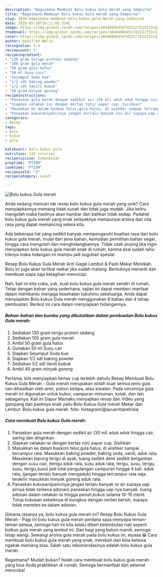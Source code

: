 ```yaml
---
description: "Bagaimana Membuat Bolu kukus Gula merah yang Sempurna"
title: "Bagaimana Membuat Bolu kukus Gula merah yang Sempurna"
slug: 3826-bagaimana-membuat-bolu-kukus-gula-merah-yang-sempurna
date: 2020-05-20T16:11:03.314Z
image: https://img-global.cpcdn.com/recipes/a84460bb45e7d322/751x532cq70/bolu-kukus-gula-merah-foto-resep-utama.jpg
thumbnail: https://img-global.cpcdn.com/recipes/a84460bb45e7d322/751x532cq70/bolu-kukus-gula-merah-foto-resep-utama.jpg
cover: https://img-global.cpcdn.com/recipes/a84460bb45e7d322/751x532cq70/bolu-kukus-gula-merah-foto-resep-utama.jpg
author: Winifred Welch
ratingvalue: 3.6
reviewcount: 5
recipeingredient:
- "130 gram terigu protein sedang"
- "100 gram gula merah"
- "50 gram gula halus"
- "50 ml Susu cair"
- "Sejumput Soda kue"
- "1/2 sdt baking powder"
- "1/2 sdt Vanili bubuk"
- "40 gram minyak goreng"
recipeinstructions:
- "Panaskan gula merah dengan sedikit air (30 ml) aduk aduk hingga cair, saring dan dinginkan."
- "Siapkan cetakan isi dengan kertas roti/ paper cup. Sisihkan"
- "Masukkan ke dalam baskom telur,gula halus, di wishker sampai tercampur rata. Masukkan baking powder, baking soda, vanili, aduk rata. Masukkan tepung terigu di ayak, tuang sedikit demi sedikit bergantian dengan susu cair, (terigu aduk rata, susu aduk rata, terigu, susu, terigu, susu, terigu,susu) jadi total pengulangan campuran hingga 4 kali. aduk rata, (jangan terlalu banyak mengaduk) hingga tercampur rata saja. terakhir masukkan minyak goreng aduk rata."
- "Panaskan kukusan(pancinya jangan terlalu banyak isi air supaya uap airnya tidak terkena adonan) panaskan hingga uap nya banyak. tuang adonan dalam cetakan isi hingga penuh,kukus selama 10-15 menit. Tutup kukusan sebaiknya di bungkus dengan serbet bersih, supaya tidak menetes ke dalam adonan."
categories:
- Resep
tags:
- bolu
- kukus
- gula

katakunci: bolu kukus gula 
nutrition: 124 calories
recipecuisine: Indonesian
preptime: "PT28M"
cooktime: "PT32M"
recipeyield: "3"
recipecategory: Lunch

---
```



![Bolu kukus Gula merah](https://img-global.cpcdn.com/recipes/a84460bb45e7d322/751x532cq70/bolu-kukus-gula-merah-foto-resep-utama.jpg)

Anda sedang mencari ide resep bolu kukus gula merah yang unik? Cara menyiapkannya memang tidak susah dan tidak juga mudah. Jika keliru mengolah maka hasilnya akan hambar dan bahkan tidak sedap. Padahal bolu kukus gula merah yang enak selayaknya mempunyai aroma dan cita rasa yang dapat memancing selera kita.

Ada beberapa hal yang sedikit banyak mempengaruhi kualitas rasa dari bolu kukus gula merah, mulai dari jenis bahan, kemudian pemilihan bahan segar, hingga cara mengolah dan menghidangkannya. Tidak usah pusing jika ingin menyiapkan bolu kukus gula merah enak di rumah, karena asal sudah tahu triknya maka hidangan ini mampu jadi suguhan spesial.

Resep Bolu Kukus Gula Merah Anti Gagal Lembut &amp; Pasti Mekar Merekah. Bolu ini juga akan terlihat mekar jika sudah matang. Bentuknya menarik dan membuat siapa saja ketagihan mencicipi.


Nah, kali ini kita coba, yuk, buat bolu kukus gula merah sendiri di rumah. Tetap dengan bahan yang sederhana, sajian ini dapat memberi manfaat dalam membantu menjaga kesehatan tubuhmu sekeluarga. Anda dapat menyiapkan Bolu kukus Gula merah menggunakan 8 bahan dan 4 tahap pembuatan. Berikut ini cara dalam menyiapkan hidangannya.

<!--inarticleads1-->

##### Bahan-bahan dan bumbu yang dibutuhkan dalam pembuatan Bolu kukus Gula merah:

1. Sediakan 130 gram terigu protein sedang
1. Sediakan 100 gram gula merah
1. Ambil 50 gram gula halus
1. Gunakan 50 ml Susu cair
1. Siapkan Sejumput Soda kue
1. Siapkan 1/2 sdt baking powder
1. Sediakan 1/2 sdt Vanili bubuk
1. Ambil 40 gram minyak goreng


Pertama, kita menyiapkan kertas cup terlebih dahulu Resep Membuat Bolu Kukus Gula Merah - Gula merah merupakan istilah buat semua jenis gula nan dihasilkan oleh aren, pohon kelapa, atau siwalan. Pada umumnya gula merah ini digunakan untuk bubur, campuran minuman, kolak, dan lain sebagainya. Kali ini Dapur Mamaku menyajikan resep dan Video yang gampang dan pastinya enak yaitu Bolu Kukus Gula merah Mekar dan Lembut. Bolu kukus gula merah. foto: Instagram/@ayuanitapetrisia. 

<!--inarticleads2-->

##### Cara membuat Bolu kukus Gula merah:

1. Panaskan gula merah dengan sedikit air (30 ml) aduk aduk hingga cair, saring dan dinginkan.
1. Siapkan cetakan isi dengan kertas roti/ paper cup. Sisihkan
1. Masukkan ke dalam baskom telur,gula halus, di wishker sampai tercampur rata. Masukkan baking powder, baking soda, vanili, aduk rata. Masukkan tepung terigu di ayak, tuang sedikit demi sedikit bergantian dengan susu cair, (terigu aduk rata, susu aduk rata, terigu, susu, terigu, susu, terigu,susu) jadi total pengulangan campuran hingga 4 kali. aduk rata, (jangan terlalu banyak mengaduk) hingga tercampur rata saja. terakhir masukkan minyak goreng aduk rata.
1. Panaskan kukusan(pancinya jangan terlalu banyak isi air supaya uap airnya tidak terkena adonan) panaskan hingga uap nya banyak. tuang adonan dalam cetakan isi hingga penuh,kukus selama 10-15 menit. Tutup kukusan sebaiknya di bungkus dengan serbet bersih, supaya tidak menetes ke dalam adonan.


Gimana rasanya ya, bolu kukus gula merah ini? Resep Bolu Kukus Gula Merah - Pagi ini bolu kukus gula merah perdana saya menyapa teman-teman semua, semoga hari ini kita selalu diberi kelembutan hati seperti bolkus gula merah yang lembut ini. Dan bagi yang belum mandi, semoga tetap wangi. Sewangi aroma gula merah pada bolu kukus ini, eiyaaa 😀 Cara membuat bolu kukus gula merah yang enak, merekah dan bisa ketawa ngakak memang bisa. Salah satu rekomendasinya adalah bolu kukus gula merah. 

Bagaimana? Mudah bukan? Itulah cara membuat bolu kukus gula merah yang bisa Anda praktikkan di rumah. Semoga bermanfaat dan selamat mencoba!
